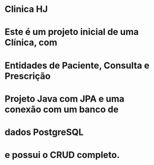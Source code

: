 # Clinica HJ 

# Este é um projeto inicial de uma Clínica, com 
# Entidades de Paciente, Consulta e Prescrição
# Projeto Java com JPA e uma conexão com um banco de 
# dados PostgreSQL
# e possui o CRUD completo.
